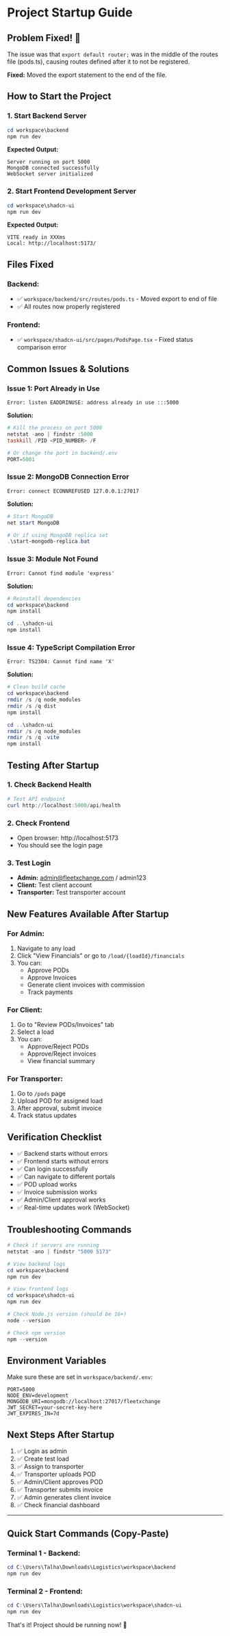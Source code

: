 # Project Startup Guide

## Problem Fixed! 🎉

The issue was that `export default router;` was in the middle of the routes file (pods.ts), causing routes defined after it to not be registered.

**Fixed:** Moved the export statement to the end of the file.

## How to Start the Project

### 1. Start Backend Server

```powershell
cd workspace\backend
npm run dev
```

**Expected Output:**
```
Server running on port 5000
MongoDB connected successfully
WebSocket server initialized
```

### 2. Start Frontend Development Server

```powershell
cd workspace\shadcn-ui
npm run dev
```

**Expected Output:**
```
VITE ready in XXXms
Local: http://localhost:5173/
```

## Files Fixed

### Backend:
- ✅ `workspace/backend/src/routes/pods.ts` - Moved export to end of file
- ✅ All routes now properly registered

### Frontend:
- ✅ `workspace/shadcn-ui/src/pages/PodsPage.tsx` - Fixed status comparison error

## Common Issues & Solutions

### Issue 1: Port Already in Use
```
Error: listen EADDRINUSE: address already in use :::5000
```

**Solution:**
```powershell
# Kill the process on port 5000
netstat -ano | findstr :5000
taskkill /PID <PID_NUMBER> /F

# Or change the port in backend/.env
PORT=5001
```

### Issue 2: MongoDB Connection Error
```
Error: connect ECONNREFUSED 127.0.0.1:27017
```

**Solution:**
```powershell
# Start MongoDB
net start MongoDB

# Or if using MongoDB replica set
.\start-mongodb-replica.bat
```

### Issue 3: Module Not Found
```
Error: Cannot find module 'express'
```

**Solution:**
```powershell
# Reinstall dependencies
cd workspace\backend
npm install

cd ..\shadcn-ui
npm install
```

### Issue 4: TypeScript Compilation Error
```
Error: TS2304: Cannot find name 'X'
```

**Solution:**
```powershell
# Clean build cache
cd workspace\backend
rmdir /s /q node_modules
rmdir /s /q dist
npm install

cd ..\shadcn-ui
rmdir /s /q node_modules
rmdir /s /q .vite
npm install
```

## Testing After Startup

### 1. Check Backend Health
```powershell
# Test API endpoint
curl http://localhost:5000/api/health
```

### 2. Check Frontend
- Open browser: http://localhost:5173
- You should see the login page

### 3. Test Login
- **Admin:** admin@fleetxchange.com / admin123
- **Client:** Test client account
- **Transporter:** Test transporter account

## New Features Available After Startup

### For Admin:
1. Navigate to any load
2. Click "View Financials" or go to `/load/{loadId}/financials`
3. You can:
   - Approve PODs
   - Approve Invoices
   - Generate client invoices with commission
   - Track payments

### For Client:
1. Go to "Review PODs/Invoices" tab
2. Select a load
3. You can:
   - Approve/Reject PODs
   - Approve/Reject invoices
   - View financial summary

### For Transporter:
1. Go to `/pods` page
2. Upload POD for assigned load
3. After approval, submit invoice
4. Track status updates

## Verification Checklist

- ✅ Backend starts without errors
- ✅ Frontend starts without errors
- ✅ Can login successfully
- ✅ Can navigate to different portals
- ✅ POD upload works
- ✅ Invoice submission works
- ✅ Admin/Client approval works
- ✅ Real-time updates work (WebSocket)

## Troubleshooting Commands

```powershell
# Check if servers are running
netstat -ano | findstr "5000 5173"

# View backend logs
cd workspace\backend
npm run dev

# View frontend logs
cd workspace\shadcn-ui
npm run dev

# Check Node.js version (should be 16+)
node --version

# Check npm version
npm --version
```

## Environment Variables

Make sure these are set in `workspace/backend/.env`:

```env
PORT=5000
NODE_ENV=development
MONGODB_URI=mongodb://localhost:27017/fleetxchange
JWT_SECRET=your-secret-key-here
JWT_EXPIRES_IN=7d
```

## Next Steps After Startup

1. ✅ Login as admin
2. ✅ Create test load
3. ✅ Assign to transporter
4. ✅ Transporter uploads POD
5. ✅ Admin/Client approves POD
6. ✅ Transporter submits invoice
7. ✅ Admin generates client invoice
8. ✅ Check financial dashboard

---

## Quick Start Commands (Copy-Paste)

### Terminal 1 - Backend:
```powershell
cd C:\Users\Talha\Downloads\Logistics\workspace\backend
npm run dev
```

### Terminal 2 - Frontend:
```powershell
cd C:\Users\Talha\Downloads\Logistics\workspace\shadcn-ui
npm run dev
```

That's it! Project should be running now! 🚀

